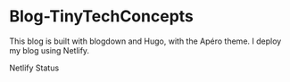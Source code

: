 # Blog-TinyTechConcepts
This blog is built with blogdown and Hugo, with the Apéro theme. I deploy my blog using Netlify.

Netlify Status
